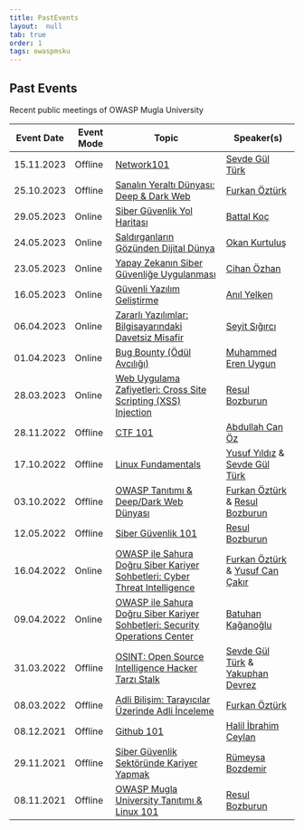 ```yaml
---
title: PastEvents
layout:  null
tab: true
order: 1
tags: owaspmsku
---
```


## Past Events

Recent public meetings of OWASP Mugla University


Event Date | Event Mode | Topic | Speaker(s)
--- | --- | --- | ---
15.11.2023 | Offline | [Network101](https://www.meetup.com/owasp-mugla-university-student-chapter/events/297454977/) | [Sevde Gül Türk](https://www.linkedin.com/in/sevde-gul-turk/)
25.10.2023 | Offline | [Sanalın Yeraltı Dünyası: Deep & Dark Web](https://www.meetup.com/owasp-mugla-university-student-chapter/events/296948662/) | [Furkan Öztürk](https://www.linkedin.com/in/furkannozturk/)
29.05.2023 | Online | [Siber Güvenlik Yol Haritası](https://www.meetup.com/owasp-mugla-university-student-chapter/events/293904106) | [Battal Koç](https://www.linkedin.com/in/battalkoc/)
24.05.2023 | Online | [Saldırganların Gözünden Dijital Dünya](https://www.meetup.com/owasp-mugla-university-student-chapter/events/293755496/) | [Okan Kurtuluş](https://www.linkedin.com/in/okankurtuluss/)
23.05.2023 | Online | [Yapay Zekanın Siber Güvenliğe Uygulanması](https://www.meetup.com/owasp-mugla-university-student-chapter/events/293669992/) | [Cihan Özhan](https://www.linkedin.com/in/cihanozhan/)
16.05.2023 | Online | [Güvenli Yazılım Geliştirme](https://www.meetup.com/owasp-mugla-university-student-chapter/events/293571687/) | [Anıl Yelken](https://www.linkedin.com/in/ayelk/)
06.04.2023 | Online | [Zararlı Yazılımlar: Bilgisayarındaki Davetsiz Misafir](https://www.meetup.com/owasp-mugla-university-student-chapter/events/292699002/) | [Seyit Sığırcı](https://www.linkedin.com/in/mseyitsigirci/)
01.04.2023 | Online | [Bug Bounty (Ödül Avcılığı)](https://www.meetup.com/owasp-mugla-university-student-chapter/events/292626570/) | [Muhammed Eren Uygun](https://www.linkedin.com/in/erennuygun/)
28.03.2023 | Online | [Web Uygulama Zafiyetleri: Cross Site Scripting (XSS) Injection](https://www.meetup.com/owasp-mugla-university-student-chapter/events/292511963/) | [Resul Bozburun](https://www.linkedin.com/in/rbozburun/)
28.11.2022 | Offline | [CTF 101](https://www.meetup.com/owasp-mugla-university-student-chapter/events/290016263/) | [Abdullah Can Öz](https://www.linkedin.com/in/canozsec/)
17.10.2022 | Offline | [Linux Fundamentals](https://www.meetup.com/owasp-mugla-university-student-chapter/events/289156005/) | [Yusuf Yıldız](https://www.linkedin.com/in/yusuf-y%C4%B1ld%C4%B1z-64a1931a2/) & [Sevde Gül Türk](https://www.linkedin.com/in/sevde-gul-turk/)
03.10.2022 | Offline | [OWASP Tanıtımı & Deep/Dark Web Dünyası](https://www.meetup.com/owasp-mugla-university-student-chapter/events/288861783/) | [Furkan Öztürk](https://www.linkedin.com/in/furkannozturk/) & [Resul Bozburun](https://www.linkedin.com/in/rbozburun/)
12.05.2022 | Offline | [Siber Güvenlik 101](https://www.meetup.com/owasp-mugla-university-student-chapter/events/285838796/) | [Resul Bozburun](https://www.linkedin.com/in/rbozburun/)
16.04.2022 | Online | [OWASP ile Sahura Doğru Siber Kariyer Sohbetleri: Cyber Threat Intelligence](https://www.meetup.com/owasp-mugla-university-student-chapter/events/285306878/) | [Furkan Öztürk](https://www.linkedin.com/in/furkannozturk/) & [Yusuf Can Çakır](https://www.linkedin.com/in/yusufcannc/)
09.04.2022 | Online | [OWASP ile Sahura Doğru Siber Kariyer Sohbetleri: Security Operations Center](https://www.meetup.com/owasp-mugla-university-student-chapter/events/285149181/) | [Batuhan Kağanoğlu](https://www.linkedin.com/in/bkaganoglu/)
31.03.2022 | Offline | [OSINT: Open Source Intelligence Hacker Tarzı Stalk](https://www.meetup.com/owasp-mugla-university-student-chapter/events/284973283/) | [Sevde Gül Türk](https://www.linkedin.com/in/sevde-gul-turk/) & [Yakuphan Devrez](https://www.linkedin.com/in/yakuphandevrez/)
08.03.2022 | Offline | [Adli Bilişim: Tarayıcılar Üzerinde Adli İnceleme](https://www.meetup.com/owasp-mugla-university-student-chapter/events/284402900/) | [Furkan Öztürk](https://www.linkedin.com/in/furkannozturk/)
08.12.2021 | Offline | [Github 101](https://www.meetup.com/tr-TR/owasp-mugla-university-student-chapter/events/282528273/) | [Halil İbrahim Ceylan](https://www.linkedin.com/in/haliliceylan/)
29.11.2021 | Offline | [Siber Güvenlik Sektöründe Kariyer Yapmak](https://www.meetup.com/owasp-mugla-university-student-chapter/events/282325474/) | [Rümeysa Bozdemir](https://www.linkedin.com/in/rumeysabozdemir/)
08.11.2021 | Offline | [OWASP Mugla University Tanıtımı & Linux 101](https://www.meetup.com/owasp-mugla-university-student-chapter/events/281867151/) | [Resul Bozburun](https://www.linkedin.com/in/rbozburun/)

